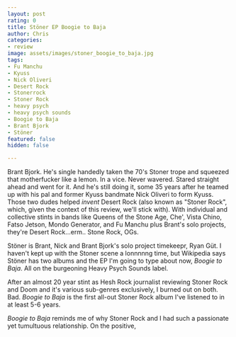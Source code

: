 ```yaml
---
layout: post
rating: 0
title: Stöner EP Boogie to Baja
author: Chris
categories:
- review
image: assets/images/stoner_boogie_to_baja.jpg
tags:
- Fu Manchu
- Kyuss
- Nick Oliveri
- Desert Rock
- Stonerrock
- Stoner Rock
- heavy psych
- heavy psych sounds
- Boogie to Baja
- Brant Bjork
- Stöner
featured: false
hidden: false

---
```


Brant Bjork.  He's single handedly taken the 70's Stoner trope and squeezed that motherfucker like a lemon. In a vice.  Never wavered. Stared straight ahead and went for it.  And he's still doing it, some 35 years after he teamed up with his pal and former Kyuss bandmate Nick Oliveri to form Kyuss.  Those two dudes helped _invent_ Desert Rock (also known as "Stoner Rock", which, given the context of this review, we'll stick with).  With individual and collective stints in bands like Queens of the Stone Age, Che', Vista Chino, Fatso Jetson, Mondo Generator, and Fu Manchu plus Brant's solo projects, they're Desert Rock...erm.. Stone Rock, OGs. 

Stöner is Brant, Nick and Brant Bjork's solo project timekeepr, Ryan Güt.  I haven't kept up with the Stoner scene a lonnnnng time, but Wikipedia says Stöner has two albums and the EP I'm going to type about now, _Boogie to Baja_.  All on the burgeoning Heavy Psych Sounds label. 

After an almost 20 year stint as Hesh Rock journalist reviewing Stoner Rock and Doom and it's various sub-genres exclusively, I burned out on both. Bad.   _Boogie to Baja_ is the first all-out Stoner Rock album I've listened to in at least 5-6 years.  

_Boogie to Baja_ reminds me of why Stoner Rock and I had such a passionate yet tumultuous relationship.  On the positive, 